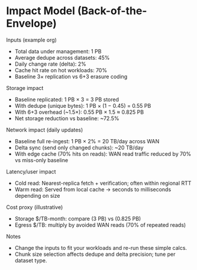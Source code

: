 # Impact Model (Back-of-the-Envelope)

Inputs (example org)
- Total data under management: 1 PB
- Average dedupe across datasets: 45%
- Daily change rate (delta): 2%
- Cache hit rate on hot workloads: 70%
- Baseline 3× replication vs 6+3 erasure coding

Storage impact
- Baseline replicated: 1 PB × 3 = 3 PB stored
- With dedupe (unique bytes): 1 PB × (1 − 0.45) = 0.55 PB
- With 6+3 overhead (~1.5×): 0.55 PB × 1.5 ≈ 0.825 PB
- Net storage reduction vs baseline: ~72.5%

Network impact (daily updates)
- Baseline full re-ingest: 1 PB × 2% = 20 TB/day across WAN
- Delta sync (send only changed chunks): ~20 TB/day
- With edge cache (70% hits on reads): WAN read traffic reduced by 70% vs miss-only baseline

Latency/user impact
- Cold read: Nearest-replica fetch + verification; often within regional RTT
- Warm read: Served from local cache → seconds to milliseconds depending on size

Cost proxy (illustrative)
- Storage $/TB-month: compare (3 PB) vs (0.825 PB)
- Egress $/TB: multiply by avoided WAN reads (70% of repeated reads)

Notes
- Change the inputs to fit your workloads and re-run these simple calcs.
- Chunk size selection affects dedupe and delta precision; tune per dataset type.

